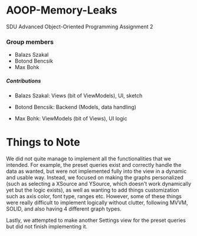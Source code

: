 # AOOP-Memory-Leaks
SDU Advanced Object-Oriented Programming Assignment 2

### Group members
- Balazs Szakal
- Botond Bencsik
- Max Bohk

##### Contributions
- Balazs Szakal: Views (bit of ViewModels), UI, sketch

- Botond Bencsik: Backend (Models, data handling)

- Max Bohk: ViewModels (bit of Views), UI logic

# Things to Note
We did not quite manage to implement all the functionalities that we intended.
For example, the preset queries exist and correctly handle the data as wanted, but were not implemented fully into the view in a dynamic and usable way. Instead, we focused on making the graphs personalized (such as selecting a XSource and YSource, which doesn't work dynamically yet but the logic exists), as well as wanting to add things customization such as axis color, font type, ranges etc. However, some of these things were really difficult to implement logically without clutter, following MVVM, SOLID, and also having 4 different graph types.

Lastly, we attempted to make another Settings view for the preset queries but did not finish implementing it.